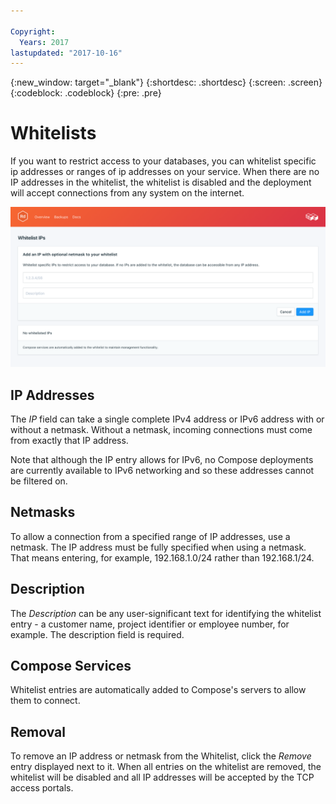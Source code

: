 ```yaml
---

Copyright:
  Years: 2017
lastupdated: "2017-10-16"
---
```


{:new_window: target="_blank"}
{:shortdesc: .shortdesc}
{:screen: .screen}
{:codeblock: .codeblock}
{:pre: .pre}

# Whitelists

If you want to restrict access to your databases, you can whitelist specific ip addresses or ranges of ip addresses on your service. When there are no IP addresses in the whitelist, the whitelist is disabled and the deployment will accept connections from any system on the internet.

![Whitelisting IPs](./images/redis-whitelist-show.png "The whitelist fields.")

## IP Addresses
The *IP* field can take a single complete IPv4 address or IPv6 address with or without a netmask. Without a netmask, incoming connections must come from exactly that IP address. 

Note that although the IP entry allows for IPv6, no Compose deployments are currently available to IPv6 networking and so these addresses cannot be filtered on.

## Netmasks
To allow a connection from a specified range of IP addresses, use a netmask. The IP address must be fully specified when using a netmask. That means entering, for example, 192.168.1.0/24 rather than 192.168.1/24.

## Description
The *Description* can be any user-significant text for identifying the whitelist entry - a customer name, project identifier or employee number, for example. The description field is required.

## Compose Services
Whitelist entries are automatically added to Compose's servers to allow them to connect.

## Removal
To remove an IP address or netmask from the Whitelist, click the *Remove* entry displayed next to it.
When all entries on the whitelist are removed, the whitelist will be disabled and all IP addresses will be accepted by the TCP access portals.

